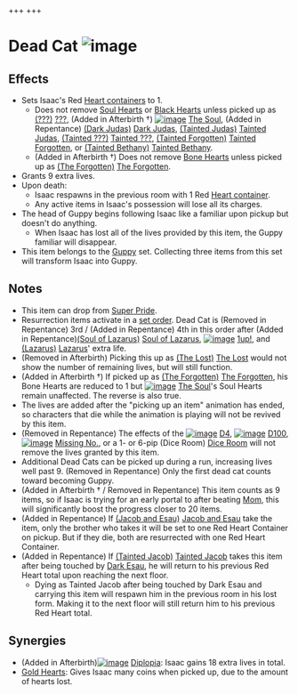 +++
+++

 # Dead Cat ![image](/image/Dead_Cat.png) 

Effects
---------


* Sets Isaac's Red [Heart containers](/wiki/Heart_container "Heart container") to 1.
	+ Does not remove [Soul Hearts](/wiki/Soul_Heart "Soul Heart") or [Black Hearts](/wiki/Black_Heart "Black Heart") unless picked up as  [(???)](/wiki/%3F%3F%3F_(Character) "???") [???](/wiki/%3F%3F%3F_(Character) "??? (Character)"), (Added in Afterbirth †)  [![image](/image/The_Soul.png)](/wiki/The_Soul_(Character) "The Soul") [The Soul](/wiki/The_Soul_(Character) "The Soul (Character)"), (Added in Repentance)  [(Dark Judas)](/wiki/Dark_Judas "Dark Judas") [Dark Judas](/wiki/Dark_Judas "Dark Judas"),  [(Tainted Judas)](/wiki/Tainted_Judas "Tainted Judas") [Tainted Judas](/wiki/Tainted_Judas "Tainted Judas"),  [(Tainted ???)](/wiki/Tainted_%3F%3F%3F "Tainted ???") [Tainted ???](/wiki/Tainted_%3F%3F%3F "Tainted ???"),  [(Tainted Forgotten)](/wiki/Tainted_Forgotten "Tainted Forgotten") [Tainted Forgotten](/wiki/Tainted_Forgotten "Tainted Forgotten"), or  [(Tainted Bethany)](/wiki/Tainted_Bethany "Tainted Bethany") [Tainted Bethany](/wiki/Tainted_Bethany "Tainted Bethany").
	+ (Added in Afterbirth †) Does not remove [Bone Hearts](/wiki/Bone_Heart "Bone Heart") unless picked up as  [(The Forgotten)](/wiki/The_Forgotten "The Forgotten") [The Forgotten](/wiki/The_Forgotten "The Forgotten").
* Grants 9 extra lives.
* Upon death:
	+ Isaac respawns in the previous room with 1 Red [Heart container](/wiki/Heart_container "Heart container").
	+ Any active items in Isaac's possession will lose all its charges.
* The head of Guppy begins following Isaac like a familiar upon pickup but doesn't do anything.
	+ When Isaac has lost all of the lives provided by this item, the Guppy familiar will disappear.
* This item belongs to the [Guppy](/wiki/Guppy "Guppy") set. Collecting three items from this set will transform Isaac into Guppy.


Notes
-------


* This item can drop from [Super Pride](/wiki/Super_Pride "Super Pride").
* Resurrection items activate in a [set order](/wiki/Category:Revival_items "Category:Revival items"). Dead Cat is (Removed in Repentance) 3rd / (Added in Repentance) 4th in this order after (Added in Repentance)[(Soul of Lazarus)](/wiki/Cards_and_Runes "Soul of Lazarus") [Soul of Lazarus](/wiki/Cards_and_Runes "Cards and Runes"), [![image](/image/1up!.png)](/wiki/1up! "1up!") [1up!](/wiki/1up! "1up!"), and  [(Lazarus)](/wiki/Lazarus "Lazarus") [Lazarus](/wiki/Lazarus "Lazarus")' extra life.
* (Removed in Afterbirth) Picking this up as  [(The Lost)](/wiki/The_Lost "The Lost") [The Lost](/wiki/The_Lost "The Lost") would not show the number of remaining lives, but will still function.
* (Added in Afterbirth †) If picked up as  [(The Forgotten)](/wiki/The_Forgotten "The Forgotten") [The Forgotten](/wiki/The_Forgotten "The Forgotten"), his Bone Hearts are reduced to 1 but  [![image](/image/The_Soul.png)](/wiki/The_Soul_(Character) "The Soul") [The Soul](/wiki/The_Soul_(Character) "The Soul (Character)")'s Soul Hearts remain unaffected. The reverse is also true.
* The lives are added after the "picking up an item" animation has ended, so characters that die while the animation is playing will not be revived by this item.
* (Removed in Repentance) The effects of the [![image](/image/D4.png)](/wiki/D4 "D4") [D4](/wiki/D4 "D4"), [![image](/image/D100.png)](/wiki/D100 "D100") [D100](/wiki/D100 "D100"), [![image](/image/Missing_No..png)](/wiki/Missing_No. "Missing No.") [Missing No.](/wiki/Missing_No. "Missing No."), or a 1- or 6-pip (Dice Room) [Dice Room](/wiki/Dice_Room "Dice Room") will not remove the lives granted by this item.
* Additional Dead Cats can be picked up during a run, increasing lives well past 9. (Removed in Repentance) Only the first dead cat counts toward becoming Guppy.
* (Added in Afterbirth † / Removed in Repentance) This item counts as 9 items, so if Isaac is trying for an early portal to after beating [Mom](/wiki/Mom "Mom"), this will significantly boost the progress closer to 20 items.
* (Added in Repentance) If  [(Jacob and Esau)](/wiki/Jacob_and_Esau "Jacob and Esau") [Jacob and Esau](/wiki/Jacob_and_Esau "Jacob and Esau") take the item, only the brother who takes it will be set to one Red Heart Container on pickup. But if they die, both are resurrected with one Red Heart Container.
* (Added in Repentance) If  [(Tainted Jacob)](/wiki/Tainted_Jacob "Tainted Jacob") [Tainted Jacob](/wiki/Tainted_Jacob "Tainted Jacob") takes this item after being touched by [Dark Esau](/wiki/Dark_Esau "Dark Esau"), he will return to his previous Red Heart total upon reaching the next floor.
	+ Dying as Tainted Jacob after being touched by Dark Esau and carrying this item will respawn him in the previous room in his lost form. Making it to the next floor will still return him to his previous Red Heart total.


Synergies
-----------


* (Added in Afterbirth)[![image](/image/Diplopia.png)](/wiki/Diplopia "Diplopia") [Diplopia](/wiki/Diplopia "Diplopia"): Isaac gains 18 extra lives in total.
* [Gold Hearts](/wiki/Gold_Heart "Gold Heart"): Gives Isaac many coins when picked up, due to the amount of hearts lost.


